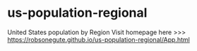 # us-population-regional
United States population by Region
Visit homepage here >>> https://robsonegute.github.io/us-population-regional/App.html
